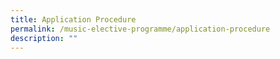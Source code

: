 ```yaml
---
title: Application Procedure
permalink: /music-elective-programme/application-procedure
description: ""
---
```

